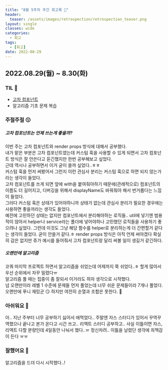 ```yaml
---
title: "8월 5주차 주간 회고록 🙂"
header:
  teaser: /assets/images/retrospection/retrospection_teaser.png
layout: single
classes: wide
categories:
  - 회고
tags:
  - [회고]
date: 2022-08-29
---
```


## 2022.08.29(월) ~ 8.30(화)

### TIL 🧐

- [고차 컴포넌트](https://donyy.notion.site/High-Order-Component-41e5896573704a6bbea3ac79208a34b6)
- 알고리즘 기초 문제 복습

### 주절주절 😗

##### 고차 컴포넌트는 언제 쓰는게 좋을까?

이번 주는 고차 컴포넌트와 render props 방식에 대해서 공부했다.  
내가 맡은 부분은 고차 컴포넌트였는데 커스텀 훅을 사용할 수 있게 되면서 고차 컴포넌트 방식은 잘 안쓴다고 듣긴했지만 한번 공부해보고 싶었다.  
근데 역시나 공부하면서 이거 굳이 쓸까 싶었다..ㅎㅎ  
커스텀 훅을 먼저 써봤어서 그런지 이런 관심사 분리는 커스텀 훅으로 하면 되지 않는가라는 생각이 들었다.  
고차 컴포넌트를 쓰게 되면 앞에 with을 붙여줘야하기 때문에(관례적으로) 컴포넌트의 이름도 더 길어지고, 디버깅을 위해서 displayName도 바꿔줘야 해서 번거롭다는 느낌이 들었다.  
그러다 커스텀 훅은 상태가 있어야하니까 상태가 없는데 관심사 분리가 필요한 경우에는 사용하면 좋을까라는 생각도 들었다.  
예전에 고민하던 상태는 없지만 컴포넌트에서 분리해야하는 로직들.. util에 넣기엔 범용적이 않아서 helper나 service라는 폴더에 넣어야하나 고민했던 로직들을 사용하기 좋으려나 싶었다. 그런데 이것도 그냥 해당 함수를 helper로 분리하는게 더 간편할거 같다는 생각이 들었다. 굳이 안쓸거 같다.ㅎ
render props 방식은 아직 언제 써야겠다 확실히 감은 없지만 쥬가 예시를 들어줘서 고차 컴포넌트랑 달리 써볼 일이 생길거 같긴하다.

##### 오랜만에 알고리즘

코쿼 마지막 프로젝트 하면서 알고리즘을 쉬었는데 어제까지 쭉 쉬었다..ㅎ 할게 많아서 우선 순위에서 자꾸 밀렸다ㅠ  
알고리즘 풀 때는 집중이 좀 잘되서 이거라도 하자 생각으로 시작했다.  
넘 오랜만이라 레벨 1 수준에 문제들 먼저 풀었는데 너무 쉬운 문제들이라 7개나 풀었다.  
오랜만에 푸니 재밌군 😏 하지만 여전히 순열과 조합은 못한다. 🫠

### 아쉬워요 🙁

아.. 지난 주부터 너무 공부하기 싫어서 애먹었다.. 주말엔 자스 스터디가 있어서 꾸역꾸역했으나 끝나고 본가 온다고 시간 쓰고.. 리액트 스터디 공부하고.. 사실 이틀이면 자스, 리액트 다할 분량인데 4일동안 나눠서 했다..ㅠ 정신차려.. 이틀을 날렸단 생각에 죄책감이 든다 ㅠㅠ

### 잘했어요 🙂

알고리즘을 드뎌 다시 시작했다..!
